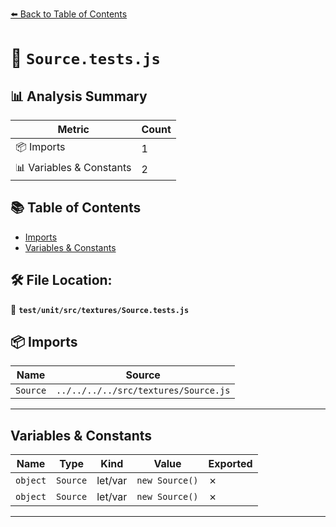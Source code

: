 [⬅️ Back to Table of Contents](../../../../index.md)

# 📄 `Source.tests.js`

## 📊 Analysis Summary

| Metric | Count |
|--------|-------|
| 📦 Imports | 1 |
| 📊 Variables & Constants | 2 |

## 📚 Table of Contents

- [Imports](#imports)
- [Variables & Constants](#variables-constants)

## 🛠️ File Location:
📂 **`test/unit/src/textures/Source.tests.js`**

## 📦 Imports

| Name | Source |
|------|--------|
| `Source` | `../../../../src/textures/Source.js` |


---

## Variables & Constants

| Name | Type | Kind | Value | Exported |
|------|------|------|-------|----------|
| `object` | `Source` | let/var | `new Source()` | ✗ |
| `object` | `Source` | let/var | `new Source()` | ✗ |


---